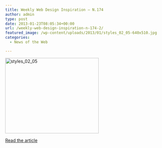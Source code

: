 ```yaml
---
title: Weekly Web Design Inspiration – N.174
author: admin
type: post
date: 2013-01-23T08:05:34+00:00
url: /weekly-web-design-inspiration-n-174-2/
featured_image: /wp-content/uploads/2013/01/styles_02_05-640x510.jpg
categories:
  - News of the Web

---
```

<a href="http://www.raymonschouwenaar.nl/weekly-web-design-inspiration-n-174-2/styles_02_05/" rel="attachment wp-att-184"><img class="alignnone size-medium wp-image-184" alt="styles_02_05" src="https://i1.wp.com/raymonschouwenaar.raymons.webfactional.com/wp-content/uploads/2013/01/styles_02_05-300x243.jpg?resize=300%2C243" width="300" height="243" srcset="https://i1.wp.com/www.raymonschouwenaar.nl/wp-content/uploads/2013/01/styles_02_05.jpg?resize=300%2C243&ssl=1 300w, https://i1.wp.com/www.raymonschouwenaar.nl/wp-content/uploads/2013/01/styles_02_05.jpg?w=640&ssl=1 640w" sizes="(max-width: 300px) 100vw, 300px" data-recalc-dims="1" /></a>

<a title="Weekly Web Design Inspiration – N.174" href="http://speckyboy.com/2013/01/19/weekly-inspiration-n-174/" target="_blank">Read the article</a>